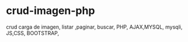 # crud-imagen-php
crud carga de imagen, listar ,paginar, buscar, PHP, AJAX,MYSQL, mysqli, JS,CSS, BOOTSTRAP, 
